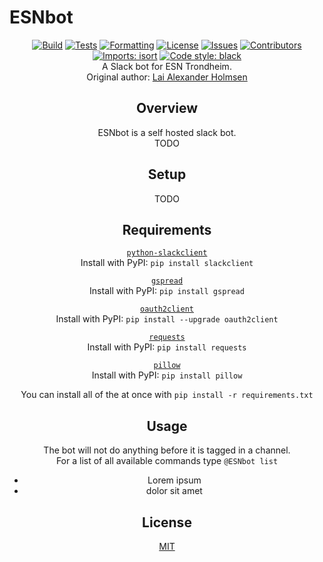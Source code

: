 # ESNbot
<div align="center">

[![Build](https://github.com/ESN-Trondheim/ESNbot/actions/workflows/build.yml/badge.svg)](https://github.com/ESN-Trondheim/ESNbot/actions/workflows/build.yml)
[![Tests](https://github.com/ESN-Trondheim/ESNbot/actions/workflows/test.yml/badge.svg)](https://github.com/ESN-Trondheim/ESNbot/actions/workflows/test.yml)
[![Formatting](https://github.com/ESN-Trondheim/ESNbot/actions/workflows/formatting.yml/badge.svg)](https://github.com/ESN-Trondheim/ESNbot/actions/workflows/formatting.yml)
[![License](https://img.shields.io/github/license/ESN-Trondheim/ESNbot)](https://github.com/ESN-Trondheim/ESNbot/blob/master/LICENSE)
[![Issues](https://img.shields.io/github/issues/ESN-Trondheim/ESNbot)](https://github.com/ESN-Trondheim/ESNbot/issues)
[![Contributors](https://img.shields.io/github/contributors/ESN-Trondheim/ESNbot)](https://github.com/ESN-Trondheim/ESNbot/graphs/contributors)
[![Imports: isort](https://img.shields.io/badge/%20imports-isort-%231674b1?style=flat&labelColor=ef8336)](https://pycqa.github.io/isort/)
[![Code style: black](https://img.shields.io/badge/code%20style-black-000000.svg)](https://github.com/psf/black)\
A Slack bot for ESN Trondheim.\
Original author: [Lai Alexander Holmsen](https://github.com/LaiAlexander)

## Overview
ESNbot is a self hosted slack bot.\
TODO

## Setup
TODO

## Requirements

[`python-slackclient`](https://github.com/slackapi/python-slackclient)\
Install with PyPI: `pip install slackclient`

[`gspread`](https://github.com/burnash/gspread)\
Install with PyPI: `pip install gspread`

[`oauth2client`](https://github.com/google/oauth2client/)\
Install with PyPI: `pip install --upgrade oauth2client`

[`requests`](https://github.com/requests/requests)\
Install with PyPI: `pip install requests`

[`pillow`](https://github.com/python-pillow/Pillow)\
Install with PyPI: `pip install pillow`

You can install all of the at once with `pip install -r requirements.txt`

## Usage
The bot will not do anything before it is tagged in a channel.\
For a list of all available commands type `@ESNbot list`
* Lorem ipsum
* dolor sit amet


## License
[MIT](https://choosealicense.com/licenses/mit/)